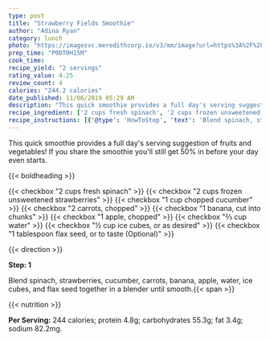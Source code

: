 ```yaml
---
type: post
title: "Strawberry Fields Smoothie"
author: "Adina Ryan"
category: lunch
photo: "https://imagesvc.meredithcorp.io/v3/mm/image?url=https%3A%2F%2Fimages.media-allrecipes.com%2Fuserphotos%2F7560327.jpg"
prep_time: "P0DT0H15M"
cook_time: 
recipe_yield: "2 servings"
rating_value: 4.25
review_count: 4
calories: "244.2 calories"
date_published: 11/06/2019 05:29 AM
description: "This quick smoothie provides a full day's serving suggestion of fruits and vegetables! If you share the smoothie you'll still get 50% in before your day even starts."
recipe_ingredient: ['2 cups fresh spinach', '2 cups frozen unsweetened strawberries', '1 cup chopped cucumber', '2 carrots, chopped', '1 banana, cut into chunks', '1 apple, chopped', '⅔ cup water', '½ cup ice cubes, or as desired', '1 tablespoon flax seed, or to taste']
recipe_instructions: [{'@type': 'HowToStep', 'text': 'Blend spinach, strawberries, cucumber, carrots, banana, apple, water, ice cubes, and flax seed together in a blender until smooth.\n'}]
---
```


This quick smoothie provides a full day's serving suggestion of fruits and vegetables! If you share the smoothie you'll still get 50% in before your day even starts. 

{{< boldheading >}}

{{< checkbox "2 cups fresh spinach" >}}
{{< checkbox "2 cups frozen unsweetened strawberries" >}}
{{< checkbox "1 cup chopped cucumber" >}}
{{< checkbox "2  carrots, chopped" >}}
{{< checkbox "1  banana, cut into chunks" >}}
{{< checkbox "1  apple, chopped" >}}
{{< checkbox "⅔ cup water" >}}
{{< checkbox "½ cup ice cubes, or as desired" >}}
{{< checkbox "1 tablespoon flax seed, or to taste  (Optional)" >}}


{{< direction >}}

**Step: 1**

Blend spinach, strawberries, cucumber, carrots, banana, apple, water, ice cubes, and flax seed together in a blender until smooth.{{< span >}}

{{< nutrition >}}

**Per Serving:** 244 calories; protein 4.8g; carbohydrates 55.3g; fat 3.4g; sodium 82.2mg.